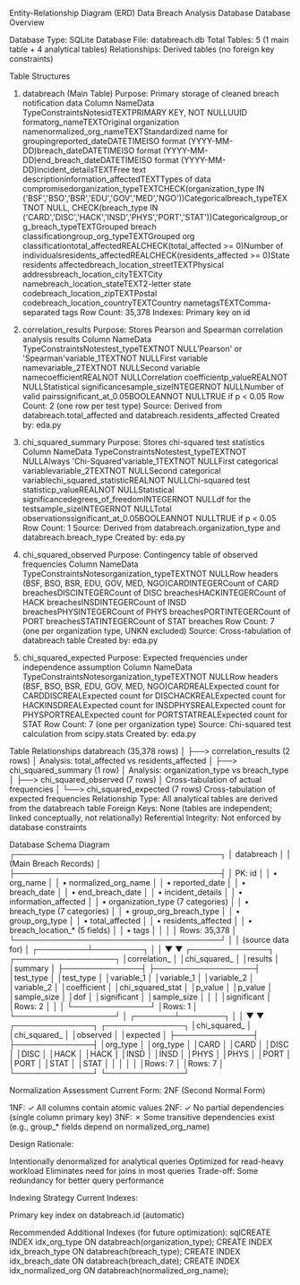 Entity-Relationship Diagram (ERD)
Data Breach Analysis Database
Database Overview

Database Type: SQLite
Database File: databreach.db
Total Tables: 5 (1 main table + 4 analytical tables)
Relationships: Derived tables (no foreign key constraints)


Table Structures
1. databreach (Main Table)
Purpose: Primary storage of cleaned breach notification data
Column NameData TypeConstraintsNotesidTEXTPRIMARY KEY, NOT NULLUUID formatorg_nameTEXTOriginal organization namenormalized_org_nameTEXTStandardized name for groupingreported_dateDATETIMEISO format (YYYY-MM-DD)breach_dateDATETIMEISO format (YYYY-MM-DD)end_breach_dateDATETIMEISO format (YYYY-MM-DD)incident_detailsTEXTFree text descriptioninformation_affectedTEXTTypes of data compromisedorganization_typeTEXTCHECK(organization_type IN ('BSF','BSO','BSR','EDU','GOV','MED','NGO'))Categoricalbreach_typeTEXTNOT NULL, CHECK(breach_type IN ('CARD','DISC','HACK','INSD','PHYS','PORT','STAT'))Categoricalgroup_org_breach_typeTEXTGrouped breach classificationgroup_org_typeTEXTGrouped org classificationtotal_affectedREALCHECK(total_affected >= 0)Number of individualsresidents_affectedREALCHECK(residents_affected >= 0)State residents affectedbreach_location_streetTEXTPhysical addressbreach_location_cityTEXTCity namebreach_location_stateTEXT2-letter state codebreach_location_zipTEXTPostal codebreach_location_countryTEXTCountry nametagsTEXTComma-separated tags
Row Count: 35,378
Indexes: Primary key on id

2. correlation_results
Purpose: Stores Pearson and Spearman correlation analysis results
Column NameData TypeConstraintsNotestest_typeTEXTNOT NULL'Pearson' or 'Spearman'variable_1TEXTNOT NULLFirst variable namevariable_2TEXTNOT NULLSecond variable namecoefficientREALNOT NULLCorrelation coefficientp_valueREALNOT NULLStatistical significancesample_sizeINTEGERNOT NULLNumber of valid pairssignificant_at_0.05BOOLEANNOT NULLTRUE if p < 0.05
Row Count: 2 (one row per test type)
Source: Derived from databreach.total_affected and databreach.residents_affected
Created by: eda.py

3. chi_squared_summary
Purpose: Stores chi-squared test statistics
Column NameData TypeConstraintsNotestest_typeTEXTNOT NULLAlways 'Chi-Squared'variable_1TEXTNOT NULLFirst categorical variablevariable_2TEXTNOT NULLSecond categorical variablechi_squared_statisticREALNOT NULLChi-squared test statisticp_valueREALNOT NULLStatistical significancedegrees_of_freedomINTEGERNOT NULLdf for the testsample_sizeINTEGERNOT NULLTotal observationssignificant_at_0.05BOOLEANNOT NULLTRUE if p < 0.05
Row Count: 1
Source: Derived from databreach.organization_type and databreach.breach_type
Created by: eda.py

4. chi_squared_observed
Purpose: Contingency table of observed frequencies
Column NameData TypeConstraintsNotesorganization_typeTEXTNOT NULLRow headers (BSF, BSO, BSR, EDU, GOV, MED, NGO)CARDINTEGERCount of CARD breachesDISCINTEGERCount of DISC breachesHACKINTEGERCount of HACK breachesINSDINTEGERCount of INSD breachesPHYSINTEGERCount of PHYS breachesPORTINTEGERCount of PORT breachesSTATINTEGERCount of STAT breaches
Row Count: 7 (one per organization type, UNKN excluded)
Source: Cross-tabulation of databreach table
Created by: eda.py

5. chi_squared_expected
Purpose: Expected frequencies under independence assumption
Column NameData TypeConstraintsNotesorganization_typeTEXTNOT NULLRow headers (BSF, BSO, BSR, EDU, GOV, MED, NGO)CARDREALExpected count for CARDDISCREALExpected count for DISCHACKREALExpected count for HACKINSDREALExpected count for INSDPHYSREALExpected count for PHYSPORTREALExpected count for PORTSTATREALExpected count for STAT
Row Count: 7 (one per organization type)
Source: Chi-squared test calculation from scipy.stats
Created by: eda.py

Table Relationships
databreach (35,378 rows)
    │
    ├──> correlation_results (2 rows)
    │    Analysis: total_affected vs residents_affected
    │
    ├──> chi_squared_summary (1 row)
    │    Analysis: organization_type vs breach_type
    │
    ├──> chi_squared_observed (7 rows)
    │    Cross-tabulation of actual frequencies
    │
    └──> chi_squared_expected (7 rows)
         Cross-tabulation of expected frequencies
Relationship Type: All analytical tables are derived from the databreach table
Foreign Keys: None (tables are independent; linked conceptually, not relationally)
Referential Integrity: Not enforced by database constraints

Database Schema Diagram
┌─────────────────────────────────────┐
│          databreach                 │
│  (Main Breach Records)              │
├─────────────────────────────────────┤
│ PK: id                              │
│ • org_name                          │
│ • normalized_org_name               │
│ • reported_date                     │
│ • breach_date                       │
│ • end_breach_date                   │
│ • incident_details                  │
│ • information_affected              │
│ • organization_type (7 categories)  │
│ • breach_type (7 categories)        │
│ • group_org_breach_type             │
│ • group_org_type                    │
│ • total_affected                    │
│ • residents_affected                │
│ • breach_location_* (5 fields)      │
│ • tags                              │
│                                     │
│ Rows: 35,378                        │
└─────────────────────────────────────┘
              │
              │ (source data for)
              │
    ┌─────────┴─────────┐
    │                   │
    ▼                   ▼
┌──────────────┐  ┌──────────────────┐
│correlation_  │  │chi_squared_      │
│results       │  │summary           │
├──────────────┤  ├──────────────────┤
│test_type     │  │test_type         │
│variable_1    │  │variable_1        │
│variable_2    │  │variable_2        │
│coefficient   │  │chi_squared_stat  │
│p_value       │  │p_value           │
│sample_size   │  │dof               │
│significant   │  │sample_size       │
│              │  │significant       │
│Rows: 2       │  │                  │
└──────────────┘  │Rows: 1           │
                  └──────────────────┘
                          │
                  ┌───────┴────────┐
                  │                │
                  ▼                ▼
          ┌──────────────┐  ┌──────────────┐
          │chi_squared_  │  │chi_squared_  │
          │observed      │  │expected      │
          ├──────────────┤  ├──────────────┤
          │org_type      │  │org_type      │
          │CARD          │  │CARD          │
          │DISC          │  │DISC          │
          │HACK          │  │HACK          │
          │INSD          │  │INSD          │
          │PHYS          │  │PHYS          │
          │PORT          │  │PORT          │
          │STAT          │  │STAT          │
          │              │  │              │
          │Rows: 7       │  │Rows: 7       │
          └──────────────┘  └──────────────┘

Normalization Assessment
Current Form: 2NF (Second Normal Form)

1NF: ✓ All columns contain atomic values
2NF: ✓ No partial dependencies (single column primary key)
3NF: ✗ Some transitive dependencies exist (e.g., group_* fields depend on normalized_org_name)

Design Rationale:

Intentionally denormalized for analytical queries
Optimized for read-heavy workload
Eliminates need for joins in most queries
Trade-off: Some redundancy for better query performance


Indexing Strategy
Current Indexes:

Primary key index on databreach.id (automatic)

Recommended Additional Indexes (for future optimization):
sqlCREATE INDEX idx_org_type ON databreach(organization_type);
CREATE INDEX idx_breach_type ON databreach(breach_type);
CREATE INDEX idx_breach_date ON databreach(breach_date);
CREATE INDEX idx_normalized_org ON databreach(normalized_org_name);